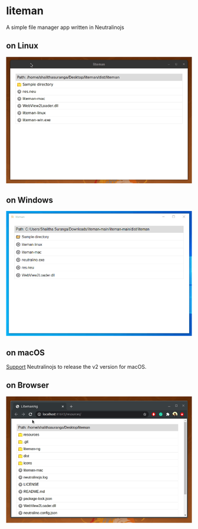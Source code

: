 # liteman
A simple file manager app written in Neutralinojs

## on Linux
![Liteman on Linux](media/liteman_prev_linux.gif)

## on Windows
![Liteman on Linux](media/liteman_prev_windows.gif)

## on macOS
[Support](https://github.com/neutralinojs/v2-specification) Neutralinojs to release the v2 version for macOS.

## on Browser
![Liteman on Browser](media/liteman_prev_web.gif)

